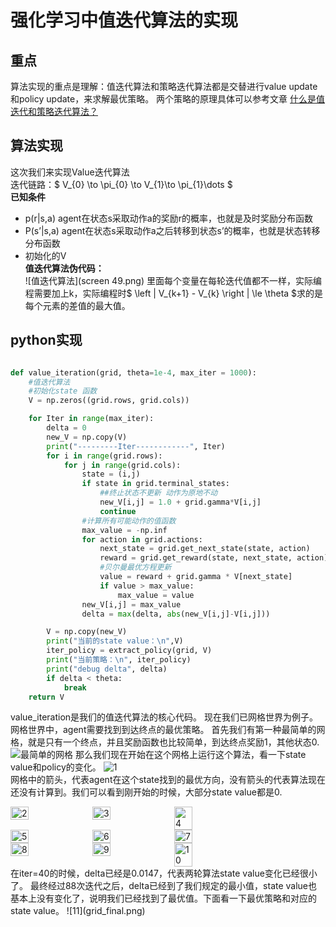 # 强化学习中值迭代算法的实现
## 重点 
算法实现的重点是理解：值迭代算法和策略迭代算法都是交替进行value update和policy update，来求解最优策略。 
两个策略的原理具体可以参考文章 
[什么是值迭代和策略迭代算法？](https://zhuanlan.zhihu.com/p/1887821778711201581)
 
## 算法实现
这次我们来实现Value迭代算法 <br>
迭代链路：$ V_{0} \to \pi_{0} \to V_{1}\to \pi_{1}\dots $ <br>
**已知条件** <br>
- p(r|s,a) agent在状态s采取动作a的奖励r的概率，也就是及时奖励分布函数 <br>
- P(s’|s,a) agent在状态s采取动作a之后转移到状态s’的概率，也就是状态转移分布函数 <br>
- 初始化的V <br>
**值迭代算法伪代码：** <br>
![值迭代算法](screen 49.png)
里面每个变量在每轮迭代值都不一样，实际编程需要加上k，实际编程时$ \left \| V_{k+1} - V_{k} \right \| \le \theta $求的是每个元素的差值的最大值。 
## python实现
```python

def value_iteration(grid, theta=1e-4, max_iter = 1000):
    #值迭代算法
    #初始化state 函数
    V = np.zeros((grid.rows, grid.cols))

    for Iter in range(max_iter):
        delta = 0
        new_V = np.copy(V)
        print("---------Iter------------", Iter)
        for i in range(grid.rows):
            for j in range(grid.cols):
                state = (i,j)
                if state in grid.terminal_states:
                    ##终止状态不更新 动作为原地不动
                    new_V[i,j] = 1.0 + grid.gamma*V[i,j]
                    continue
                #计算所有可能动作的值函数
                max_value = -np.inf
                for action in grid.actions:
                    next_state = grid.get_next_state(state, action)
                    reward = grid.get_reward(state, next_state, action)
                    #贝尔曼最优方程更新
                    value = reward + grid.gamma * V[next_state]
                    if value > max_value:
                        max_value = value
                new_V[i,j] = max_value
                delta = max(delta, abs(new_V[i,j]-V[i,j]))

        V = np.copy(new_V)
        print("当前的state value：\n",V)
        iter_policy = extract_policy(grid, V)
        print("当前策略：\n", iter_policy)
        print("debug delta", delta)
        if delta < theta:
            break
    return V

```
value_iteration是我们的值迭代算法的核心代码。 
现在我们已网格世界为例子。网格世界中，agent需要找到到达终点的最优策略。 
首先我们有第一种最简单的网格，就是只有一个终点，并且奖励函数也比较简单，到达终点奖励1，其他状态0.
![最简单的网格](grid_1.png)
那么我们现在开始在这个网格上运行这个算法，看一下state value和policy的变化。
![1](0_value.png)<br>
网格中的箭头，代表agent在这个state找到的最优方向，没有箭头的代表算法现在还没有计算到。我们可以看到刚开始的时候，大部分state value都是0.
<div style="display: flex; gap: 10px;">
  <img src="10_value.png" alt="2" style="width: 24%; height: auto;" />
  <img src="20_value.png" alt="3" style="width: 24%; height: auto;" />
  <img src="30_value.png" alt="4" style="width: 24%; height: auto;" />
</div>
<div style="display: flex; gap: 10px;">
  <img src="40_value.png" alt="5" style="width: 24%; height: auto;" />
  <img src="50_value.png" alt="6" style="width: 24%; height: auto;" />
  <img src="60_value.png" alt="7" style="width: 24%; height: auto;" />
</div>
<div style="display: flex; gap: 10px;">
  <img src="70_value.png" alt="8" style="width: 24%; height: auto;" />
  <img src="80_value.png" alt="9" style="width: 24%; height: auto;" />
  <img src="85_value.png" alt="10" style="width: 24%; height: auto;" />
</div>
在iter=40的时候，delta已经是0.0147，代表两轮算法state value变化已经很小了。 
最终经过88次迭代之后，delta已经到了我们规定的最小值，state value也基本上没有变化了，说明我们已经找到了最优值。下面看一下最优策略和对应的state value。
![11](grid_final.png)<br>